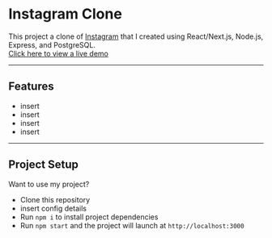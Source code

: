 # Instagram Clone
This project a clone of [Instagram](https://instagram.com) that I created using React/Next.js, Node.js, Express, and PostgreSQL. <br/>
[Click here to view a live demo](https://instagram-clone-rho-snowy.vercel.app/)

---
Features
---
- insert 
- insert
- insert
- insert


---
Project Setup
---
Want to use my project? 
- Clone this repository
- insert config details
- Run ``npm i`` to install project dependencies
- Run ``npm start`` and the project will launch at ``http://localhost:3000``
